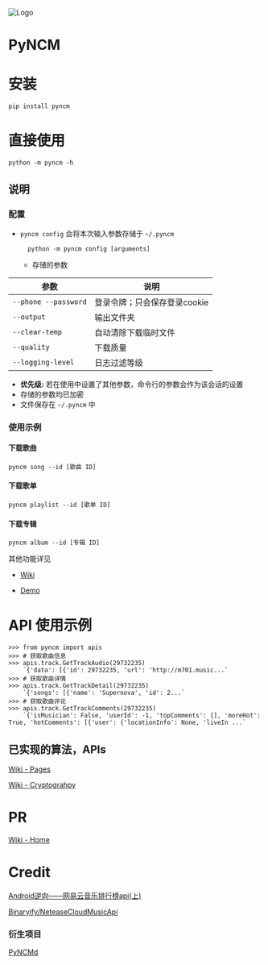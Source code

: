 ![Logo](https://github.com/greats3an/pyncm/raw/master/demos/_logo.png)

# PyNCM

# 安装
    pip install pyncm

# 直接使用
    python -m pyncm -h
## 说明
### 配置
- `pyncm config` 会将本次输入参数存储于 `~/.pyncm`

		python -m pyncm config [arguments]
	- 存储的参数


| 参数  | 说明  |
| ------------ | ------------ |
|`--phone --password`| 登录令牌；只会保存登录cookie|
|`--output` | 输出文件夹|
| `--clear-temp`| 自动清除下载临时文件|
|`--quality`| 下载质量|
|`--logging-level` |日志过滤等级 |
- **优先级:** 若在使用中设置了其他参数，命令行的参数会作为该会话的设置
- 存储的参数均已加密
- 文件保存在 `~/.pyncm` 中

### 使用示例
#### 下载歌曲
`pyncm song --id [歌曲 ID]`
#### 下载歌单
`pyncm playlist --id [歌单 ID]`
#### 下载专辑
`pyncm album --id [专辑 ID]`

其他功能详见 
- [Wiki](https://github.com/greats3an/pyncm/wiki)

- [Demo](https://github.com/greats3an/pyncm/tree/master/demos)

# API 使用示例
    >>> from pyncm import apis
    >>> # 获取歌曲信息    
    >>> apis.track.GetTrackAudio(29732235)
    	`{'data': [{'id': 29732235, 'url': 'http://m701.music...`
    >>> # 获取歌曲详情
    >>> apis.track.GetTrackDetail(29732235)    
    	`{'songs': [{'name': 'Supernova', 'id': 2...`
    >>> # 获取歌曲评论
    >>> apis.track.GetTrackComments(29732235)    
    	`{'isMusician': False, 'userId': -1, 'topComments': [], 'moreHot': True, 'hotComments': [{'user': {'locationInfo': None, 'liveIn ...`

## 已实现的算法，APIs
[Wiki - Pages](https://github.com/greats3an/pyncm/wiki) 

[Wiki - Cryptograhpy](https://github.com/greats3an/pyncm/wiki/%23---Cryptography)
# PR
[Wiki - Home](https://github.com/greats3an/pyncm/wiki) 
# Credit
[Android逆向——网易云音乐排行榜api(上)](https://juejin.im/post/6844903586879520775)

[Binaryify/NeteaseCloudMusicApi](https://github.com/Binaryify/NeteaseCloudMusicApi/blob/master/util/crypto.js)

### 衍生项目
[PyNCMd](https://github.com/greats3an/pyncmd)